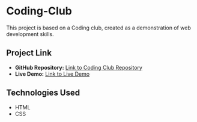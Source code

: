 # Coding-Club

This project is based on a Coding club, created as a demonstration of web development skills. 
## Project Link

- **GitHub Repository:** [Link to Coding Club Repository](https://github.com/PR3MM/Coding-Club)
- **Live Demo:** [Link to Live Demo ](https://thepandoraaa.netlify.app/)


## Technologies Used

- HTML
- CSS



